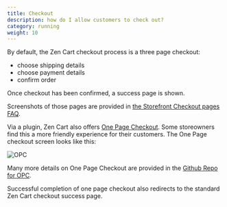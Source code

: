 ```yaml
---
title: Checkout 
description: how do I allow customers to check out? 
category: running
weight: 10
---
```


By default, the Zen Cart checkout process is a three page checkout: 

- choose shipping details 
- choose payment details 
- confirm order

Once checkout has been confirmed, a success page is shown. 

Screenshots of those pages are provided in [the Storefront Checkout pages FAQ](/user/storefront_pages/checkout/).

Via a plugin, Zen Cart also offers [One Page Checkout](https://www.zen-cart.com/downloads.php?do=file&id=2095).  Some storeowners find this a more friendly experience for their customers.  The One Page checkout screen looks like this: 

![OPC](/images/checkout_one.jpg)

Many more details on One Page Checkout are provided in the [Github Repo for OPC](https://github.com/lat9/one_page_checkout). 

Successful completion of one page checkout also redirects to the standard Zen Cart checkout success page. 
